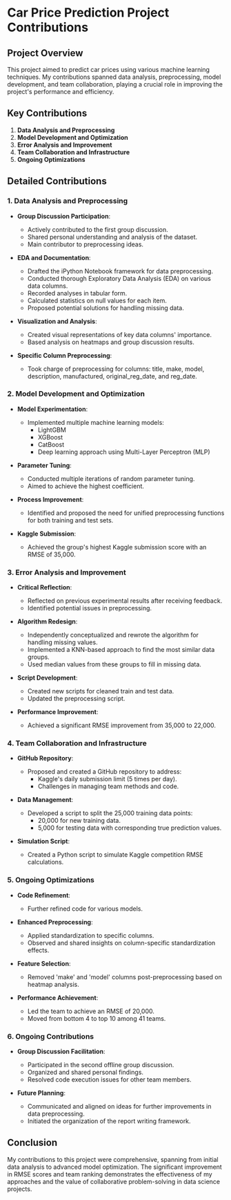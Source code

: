 
# Car Price Prediction Project Contributions

## Project Overview

This project aimed to predict car prices using various machine learning techniques. My contributions spanned data analysis, preprocessing, model development, and team collaboration, playing a crucial role in improving the project's performance and efficiency.

## Key Contributions

1. **Data Analysis and Preprocessing**
2. **Model Development and Optimization**
3. **Error Analysis and Improvement**
4. **Team Collaboration and Infrastructure**
5. **Ongoing Optimizations**

## Detailed Contributions

### 1. Data Analysis and Preprocessing

- **Group Discussion Participation**:

  - Actively contributed to the first group discussion.
  - Shared personal understanding and analysis of the dataset.
  - Main contributor to preprocessing ideas.
- **EDA and Documentation**:

  - Drafted the iPython Notebook framework for data preprocessing.
  - Conducted thorough Exploratory Data Analysis (EDA) on various data columns.
  - Recorded analyses in tabular form.
  - Calculated statistics on null values for each item.
  - Proposed potential solutions for handling missing data.
- **Visualization and Analysis**:

  - Created visual representations of key data columns' importance.
  - Based analysis on heatmaps and group discussion results.
- **Specific Column Preprocessing**:

  - Took charge of preprocessing for columns: title, make, model, description, manufactured, original_reg_date, and reg_date.

### 2. Model Development and Optimization

- **Model Experimentation**:

  - Implemented multiple machine learning models:
    - LightGBM
    - XGBoost
    - CatBoost
    - Deep learning approach using Multi-Layer Perceptron (MLP)
- **Parameter Tuning**:

  - Conducted multiple iterations of random parameter tuning.
  - Aimed to achieve the highest coefficient.
- **Process Improvement**:

  - Identified and proposed the need for unified preprocessing functions for both training and test sets.
- **Kaggle Submission**:

  - Achieved the group's highest Kaggle submission score with an RMSE of 35,000.

### 3. Error Analysis and Improvement

- **Critical Reflection**:

  - Reflected on previous experimental results after receiving feedback.
  - Identified potential issues in preprocessing.
- **Algorithm Redesign**:

  - Independently conceptualized and rewrote the algorithm for handling missing values.
  - Implemented a KNN-based approach to find the most similar data groups.
  - Used median values from these groups to fill in missing data.
- **Script Development**:

  - Created new scripts for cleaned train and test data.
  - Updated the preprocessing script.
- **Performance Improvement**:

  - Achieved a significant RMSE improvement from 35,000 to 22,000.

### 4. Team Collaboration and Infrastructure

- **GitHub Repository**:

  - Proposed and created a GitHub repository to address:
    - Kaggle's daily submission limit (5 times per day).
    - Challenges in managing team methods and code.
- **Data Management**:

  - Developed a script to split the 25,000 training data points:
    - 20,000 for new training data.
    - 5,000 for testing data with corresponding true prediction values.
- **Simulation Script**:

  - Created a Python script to simulate Kaggle competition RMSE calculations.

### 5. Ongoing Optimizations

- **Code Refinement**:

  - Further refined code for various models.
- **Enhanced Preprocessing**:

  - Applied standardization to specific columns.
  - Observed and shared insights on column-specific standardization effects.
- **Feature Selection**:

  - Removed 'make' and 'model' columns post-preprocessing based on heatmap analysis.
- **Performance Achievement**:

  - Led the team to achieve an RMSE of 20,000.
  - Moved from bottom 4 to top 10 among 41 teams.

### 6. Ongoing Contributions

- **Group Discussion Facilitation**:

  - Participated in the second offline group discussion.
  - Organized and shared personal findings.
  - Resolved code execution issues for other team members.
- **Future Planning**:

  - Communicated and aligned on ideas for further improvements in data preprocessing.
  - Initiated the organization of the report writing framework.

## Conclusion

My contributions to this project were comprehensive, spanning from initial data analysis to advanced model optimization. The significant improvement in RMSE scores and team ranking demonstrates the effectiveness of my approaches and the value of collaborative problem-solving in data science projects.
